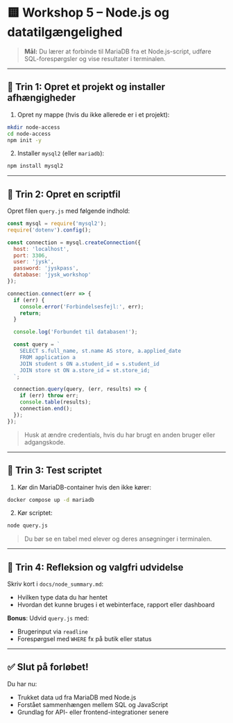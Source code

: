 # 🟨 Workshop 5 – Node.js og datatilgængelighed

> **Mål:** Du lærer at forbinde til MariaDB fra et Node.js-script, udføre SQL-forespørgsler og vise resultater i terminalen.

---

## 🧩 Trin 1: Opret et projekt og installer afhængigheder

1. Opret ny mappe (hvis du ikke allerede er i et projekt):

```bash
mkdir node-access
cd node-access
npm init -y
```

2. Installer `mysql2` (eller `mariadb`):

```bash
npm install mysql2
```

---

## 📄 Trin 2: Opret en scriptfil

Opret filen `query.js` med følgende indhold:

```js
const mysql = require('mysql2');
require('dotenv').config();

const connection = mysql.createConnection({
  host: 'localhost',
  port: 3306,
  user: 'jysk',
  password: 'jyskpass',
  database: 'jysk_workshop'
});

connection.connect(err => {
  if (err) {
    console.error('Forbindelsesfejl:', err);
    return;
  }

  console.log('Forbundet til databasen!');

  const query = `
    SELECT s.full_name, st.name AS store, a.applied_date
    FROM application a
    JOIN student s ON a.student_id = s.student_id
    JOIN store st ON a.store_id = st.store_id;
  `;

  connection.query(query, (err, results) => {
    if (err) throw err;
    console.table(results);
    connection.end();
  });
});
```

> Husk at ændre credentials, hvis du har brugt en anden bruger eller adgangskode.

---

## 🔧 Trin 3: Test scriptet

1. Kør din MariaDB-container hvis den ikke kører:

```bash
docker compose up -d mariadb
```

2. Kør scriptet:

```bash
node query.js
```

> Du bør se en tabel med elever og deres ansøgninger i terminalen.

---

## 🧾 Trin 4: Refleksion og valgfri udvidelse

Skriv kort i `docs/node_summary.md`:

* Hvilken type data du har hentet
* Hvordan det kunne bruges i et webinterface, rapport eller dashboard

**Bonus**: Udvid `query.js` med:

* Brugerinput via `readline`
* Forespørgsel med `WHERE` fx på butik eller status

---

## ✅ Slut på forløbet!

Du har nu:

* Trukket data ud fra MariaDB med Node.js
* Forstået sammenhængen mellem SQL og JavaScript
* Grundlag for API- eller frontend-integrationer senere
